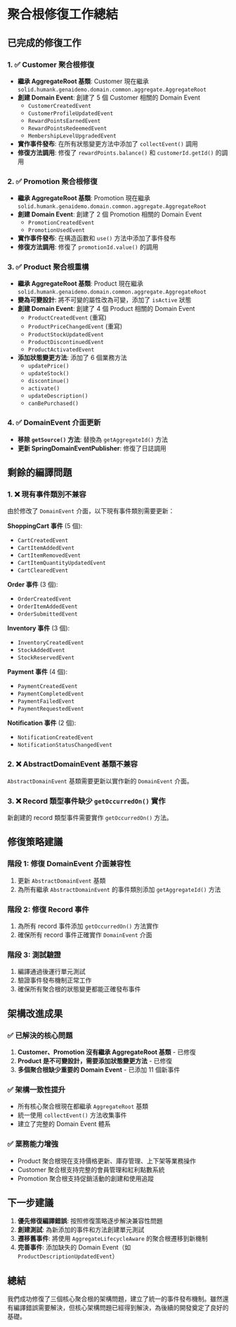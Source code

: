 <!-- This document needs manual translation from Chinese to English -->
<!-- 此文檔需要從中文手動翻譯為英文 -->

# 聚合根修復工作總結

## 已完成的修復工作

### 1. ✅ Customer 聚合根修復

- **繼承 AggregateRoot 基類**: Customer 現在繼承 `solid.humank.genaidemo.domain.common.aggregate.AggregateRoot`
- **創建 Domain Event**: 創建了 5 個 Customer 相關的 Domain Event
  - `CustomerCreatedEvent`
  - `CustomerProfileUpdatedEvent`
  - `RewardPointsEarnedEvent`
  - `RewardPointsRedeemedEvent`
  - `MembershipLevelUpgradedEvent`
- **實作事件發布**: 在所有狀態變更方法中添加了 `collectEvent()` 調用
- **修復方法調用**: 修復了 `rewardPoints.balance()` 和 `customerId.getId()` 的調用

### 2. ✅ Promotion 聚合根修復

- **繼承 AggregateRoot 基類**: Promotion 現在繼承 `solid.humank.genaidemo.domain.common.aggregate.AggregateRoot`
- **創建 Domain Event**: 創建了 2 個 Promotion 相關的 Domain Event
  - `PromotionCreatedEvent`
  - `PromotionUsedEvent`
- **實作事件發布**: 在構造函數和 `use()` 方法中添加了事件發布
- **修復方法調用**: 修復了 `promotionId.value()` 的調用

### 3. ✅ Product 聚合根重構

- **繼承 AggregateRoot 基類**: Product 現在繼承 `solid.humank.genaidemo.domain.common.aggregate.AggregateRoot`
- **變為可變設計**: 將不可變的屬性改為可變，添加了 `isActive` 狀態
- **創建 Domain Event**: 創建了 4 個 Product 相關的 Domain Event
  - `ProductCreatedEvent` (重寫)
  - `ProductPriceChangedEvent` (重寫)
  - `ProductStockUpdatedEvent`
  - `ProductDiscontinuedEvent`
  - `ProductActivatedEvent`
- **添加狀態變更方法**: 添加了 6 個業務方法
  - `updatePrice()`
  - `updateStock()`
  - `discontinue()`
  - `activate()`
  - `updateDescription()`
  - `canBePurchased()`

### 4. ✅ DomainEvent 介面更新

- **移除 `getSource()` 方法**: 替換為 `getAggregateId()` 方法
- **更新 SpringDomainEventPublisher**: 修復了日誌調用

## 剩餘的編譯問題

### 1. ❌ 現有事件類別不兼容

由於修改了 `DomainEvent` 介面，以下現有事件類別需要更新：

**ShoppingCart 事件** (5 個):

- `CartCreatedEvent`
- `CartItemAddedEvent`
- `CartItemRemovedEvent`
- `CartItemQuantityUpdatedEvent`
- `CartClearedEvent`

**Order 事件** (3 個):

- `OrderCreatedEvent`
- `OrderItemAddedEvent`
- `OrderSubmittedEvent`

**Inventory 事件** (3 個):

- `InventoryCreatedEvent`
- `StockAddedEvent`
- `StockReservedEvent`

**Payment 事件** (4 個):

- `PaymentCreatedEvent`
- `PaymentCompletedEvent`
- `PaymentFailedEvent`
- `PaymentRequestedEvent`

**Notification 事件** (2 個):

- `NotificationCreatedEvent`
- `NotificationStatusChangedEvent`

### 2. ❌ AbstractDomainEvent 基類不兼容

`AbstractDomainEvent` 基類需要更新以實作新的 `DomainEvent` 介面。

### 3. ❌ Record 類型事件缺少 `getOccurredOn()` 實作

新創建的 record 類型事件需要實作 `getOccurredOn()` 方法。

## 修復策略建議

### 階段 1: 修復 DomainEvent 介面兼容性

1. 更新 `AbstractDomainEvent` 基類
2. 為所有繼承 `AbstractDomainEvent` 的事件類別添加 `getAggregateId()` 方法

### 階段 2: 修復 Record 事件

1. 為所有 record 事件添加 `getOccurredOn()` 方法實作
2. 確保所有 record 事件正確實作 `DomainEvent` 介面

### 階段 3: 測試驗證

1. 編譯通過後運行單元測試
2. 驗證事件發布機制正常工作
3. 確保所有聚合根的狀態變更都能正確發布事件

## 架構改進成果

### ✅ 已解決的核心問題

1. **Customer、Promotion 沒有繼承 AggregateRoot 基類** - 已修復
2. **Product 是不可變設計，需要添加狀態變更方法** - 已修復
3. **多個聚合根缺少重要的 Domain Event** - 已添加 11 個新事件

### ✅ 架構一致性提升

- 所有核心聚合根現在都繼承 `AggregateRoot` 基類
- 統一使用 `collectEvent()` 方法收集事件
- 建立了完整的 Domain Event 體系

### ✅ 業務能力增強

- Product 聚合根現在支持價格更新、庫存管理、上下架等業務操作
- Customer 聚合根支持完整的會員管理和紅利點數系統
- Promotion 聚合根支持促銷活動的創建和使用追蹤

## 下一步建議

1. **優先修復編譯錯誤**: 按照修復策略逐步解決兼容性問題
2. **創建測試**: 為新添加的事件和方法創建單元測試
3. **遷移舊事件**: 將使用 `AggregateLifecycleAware` 的聚合根遷移到新機制
4. **完善事件**: 添加缺失的 Domain Event（如 `ProductDescriptionUpdatedEvent`）

## 總結

我們成功修復了三個核心聚合根的架構問題，建立了統一的事件發布機制。雖然還有編譯錯誤需要解決，但核心架構問題已經得到解決，為後續的開發奠定了良好的基礎。
